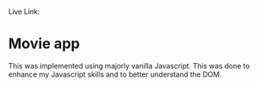 Live Link:

# Movie app
This was implemented using majorly vanilla Javascript. This was done to enhance my Javascript skills and to better understand the DOM.